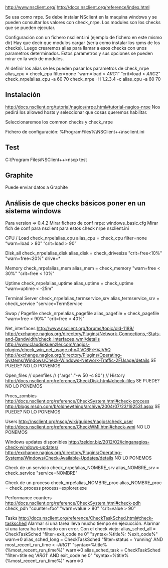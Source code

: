 http://www.nsclient.org/
http://docs.nsclient.org/reference/index.html

Se usa como nrpe. Se debe instalar NSclient en la maquina windows y se pueden consultar los valores con check_nrpe.
Los modules son los checks que se pueden ejecutar.

Configuración con un fichero nsclient.ini (ejemplo de fichero en este mismo dir)
Hay que decir que modulos cargar (seria como instalar los rpms de los checks).
Luego crearemos alias para llamar a esos checks con unos parametros determinados. Estos parametros y sus opciones se pueden mirar en la web de modules.

Al definir los alias se les pueden pasar los parametros de check_nrpe
alias_cpu = check_cpu filter=none “warn=load > $ARG1$” “crit=load > $ARG2$”
check_nrpe!alias_cpu -a 60 70
check_nrpe -H 1.2.3.4 -c alias_cpu -a 60 70

## Instalación ##
http://docs.nsclient.org/tutorial/nagios/nrpe.html#tutorial-nagios-nrpe
Nos pedirá los allowed hosts y seleccionar que cosas queremos habilitar.

Seleccionaremos los common checks y check_nrpe


Fichero de configuración: %ProgramFiles%\NSClient++\nsclient.ini


## Test ##
C:\Program Files\NSClient++>nscp test

## Graphite ##
Puede enviar datos a Graphite


## Análisis de que checks básicos poner en un sistema windows ##
Para version => 0.4.2
Mirar fichero de conf nrpe: windows_basic.cfg
Mirar fich de conf para nsclient para estos check nrpe nsclient.ini

CPU / Load
check_nrpe!alias_cpu
alias_cpu = check_cpu filter=none “warn=load > 80” “crit=load > 90”

Disk_all
check_nrpe!alias_disk
alias_disk = check_drivesize "crit=free<10%" "warn=free<20%" drive=*

Memory
check_nrpe!alias_mem
alias_mem = check_memory "warn=free < 30%" "crit=free < 10%"

Uptime
check_nrpe!alias_uptime
alias_uptime = check_uptime "warn=uptime < -25m"

Terminal Server
check_nrpe!alias_termservice_srv
alias_termservice_srv = check_service "service=TermService

Swap / Pagefile 
check_nrpe!alias_pagefile
alias_pagefile = check_pagefile "warn=free < 90%" "crit=free < 40%"




Net_interfaces
http://www.nsclient.org/forums/topic/old-1189/
http://exchange.nagios.org/directory/Plugins/Network-Connections,-Stats-and-Bandwidth/check_interfaces_wmi/details
http://www.claudiokuenzler.com/nagios-plugins/check_win_net_usage.php#.VC6FrHVJV5Q
http://exchange.nagios.org/directory/Plugins/Operating-Systems/Windows/Check-Windows-Network-Traffic-2FUsage/details
SE PUEDE?
NO LO PONEMOS

Open_files // openfiles // {"args":"-w 50 -c 80"} // History
http://docs.nsclient.org/reference/CheckDisk.html#check-files
SE PUEDE?
NO LO PONEMOS

Procs_zombies
http://docs.nsclient.org/reference/CheckSystem.html#check-process
http://blogs.msdn.com/b/oldnewthing/archive/2004/07/23/192531.aspx
SE PUEDE?
NO LO PONEMOS

Users
http://nsclient.org/nscp/wiki/guides/nagios/check_user
http://docs.nsclient.org/reference/CheckWMI.html#check-wmi
NO LO PONEMOS

Windows updates disponibles
http://zeldor.biz/2012/02/icinganagios-check-windows-updates/
http://exchange.nagios.org/directory/Plugins/Operating-Systems/Windows/Check-Available-Updates/details
NO LO PONEMOS



Check de un servicio
check_nrpe!alias_NOMBRE_srv
alias_NOMBRE_srv = check_service "service=NOMBRE"

Check de un proceso
check_nrpe!alias_NOMBRE_proc
alias_NOMBRE_proc = check_process process=explorer.exe

Performance counters
http://docs.nsclient.org/reference/CheckSystem.html#check-pdh
check_pdh "counter=foo" "warn=value > 80" "crit=value > 90"

Tasks
http://docs.nsclient.org/reference/CheckTaskSched.html#check-tasksched
Alarmar si una tarea lleva mucho tiempo en ejecucción.
Alarmar si una tarea ha terminado con error.
Con el check viejo:
alias_sched_all = CheckTaskSched "filter=exit_code ne 0" "syntax=%title%: %exit_code%" warn=>0
alias_sched_long = CheckTaskSched "filter=status = 'running' AND most_recent_run_time < -$ARG1$" "syntax=%title% (%most_recent_run_time%)" warn=>0
alias_sched_task = CheckTaskSched "filter=title eq '$ARG1$' AND exit_code ne 0" "syntax=%title% (%most_recent_run_time%)" warn=>0
